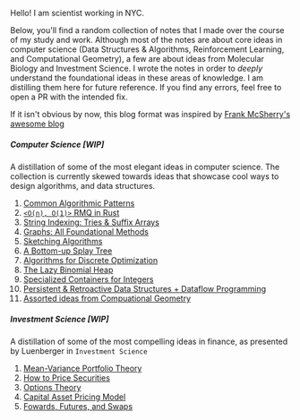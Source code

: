 Hello! I am scientist working in NYC. 

Below, you'll find a random collection of notes that I made over the course of my study and work. Although most of the notes are about core ideas in computer science (Data Structures & Algorithms, Reinforcement Learning, and Computational Geometry), a few are about ideas from Molecular Biology and Investment Science.  I wrote the notes in order to _deeply_ understand the foundational ideas in these areas of knowledge. I am distilling them here for future reference. If you find any errors, feel free to open a PR with the intended fix.

If it isn't obvious by now, this blog format was inspired by [Frank McSherry's awesome blog](https://github.com/frankmcsherry/blog)

##### Computer Science [WIP]
A distillation of some of the most elegant ideas in computer science. The collection is currently skewed towards ideas that showcase cool ways to design algorithms, and data structures.
1. [Common Algorithmic Patterns](https://www.notion.so/A-note-on-algorithmic-design-patterns-20e50d39c99945e3ad8dfb804177ab3f)
1. [`<O(n), O(1)>` RMQ in Rust](https://github.com/jlikhuva/blog/blob/main/posts/rmq.md)
2. [String Indexing: Tries & Suffix Arrays](https://github.com/jlikhuva/blog/blob/main/posts/string_indexing.md)
3. [Graphs: All Foundational Methods](https://github.com/jlikhuva/blog/blob/main/posts/graphs.md)
4. [Sketching Algorithms](https://github.com/jlikhuva/blog/blob/main/posts/sketching.md)
5. [A Bottom-up Splay Tree](https://github.com/jlikhuva/blog/blob/main/posts/splay.md)
6. [Algorithms for Discrete Optimization](https://github.com/jlikhuva/blog/blob/main/posts/optimization.md)
7. [The Lazy Binomial Heap](https://github.com/jlikhuva/blog/blob/main/posts/binomial.md)
8. [Specialized Containers for Integers](https://github.com/jlikhuva/blog/blob/main/posts/integer.md)
9.  [Persistent & Retroactive Data Structures + Dataflow Programming](https://github.com/jlikhuva/blog/blob/main/posts/persistent.md)
10. [Assorted ideas from Compuational Geometry](https://github.com/jlikhuva/blog/blob/main/posts/comp_geom.md)

#####  Investment Science [WIP]
A distillation of some of the most compelling ideas in finance, as presented by Luenberger in `Investment Science` 
1. [Mean-Variance Portfolio Theory](https://github.com/jlikhuva/blog/blob/main/posts/mvpt.md)
2. [How to Price Securities](https://github.com/jlikhuva/blog/blob/main/posts/pricing.md)
3. [Options Theory](https://github.com/jlikhuva/blog/blob/main/posts/options.md)
4. [Capital Asset Pricing Model](https://github.com/jlikhuva/blog/blob/main/posts/capm.md)
5. [Fowards, Futures, and Swaps](https://github.com/jlikhuva/blog/blob/main/posts/ffs.md)

